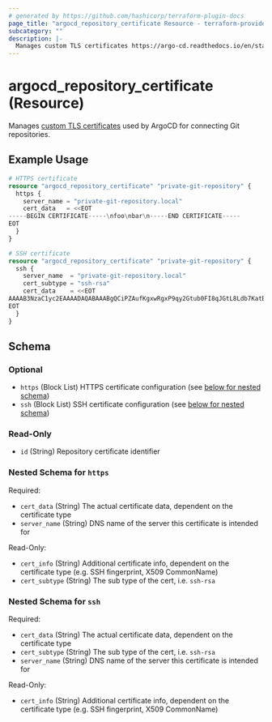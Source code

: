 ```yaml
---
# generated by https://github.com/hashicorp/terraform-plugin-docs
page_title: "argocd_repository_certificate Resource - terraform-provider-argocd"
subcategory: ""
description: |-
  Manages custom TLS certificates https://argo-cd.readthedocs.io/en/stable/user-guide/private-repositories/#self-signed-untrusted-tls-certificates used by ArgoCD for connecting Git repositories.
---
```


# argocd_repository_certificate (Resource)

Manages [custom TLS certificates](https://argo-cd.readthedocs.io/en/stable/user-guide/private-repositories/#self-signed-untrusted-tls-certificates) used by ArgoCD for connecting Git repositories.

## Example Usage

```terraform
# HTTPS certificate
resource "argocd_repository_certificate" "private-git-repository" {
  https {
    server_name = "private-git-repository.local"
    cert_data   = <<EOT
-----BEGIN CERTIFICATE-----\nfoo\nbar\n-----END CERTIFICATE-----
EOT
  }
}

# SSH certificate
resource "argocd_repository_certificate" "private-git-repository" {
  ssh {
    server_name  = "private-git-repository.local"
    cert_subtype = "ssh-rsa"
    cert_data    = <<EOT
AAAAB3NzaC1yc2EAAAADAQABAAABgQCiPZAufKgxwRgxP9qy2Gtub0FI8qJGtL8Ldb7KatBeRUQQPn8QK7ZYjzYDvP1GOutFMaQT0rKIqaGImIBsztNCno...
EOT
  }
}
```

<!-- schema generated by tfplugindocs -->
## Schema

### Optional

- `https` (Block List) HTTPS certificate configuration (see [below for nested schema](#nestedblock--https))
- `ssh` (Block List) SSH certificate configuration (see [below for nested schema](#nestedblock--ssh))

### Read-Only

- `id` (String) Repository certificate identifier

<a id="nestedblock--https"></a>
### Nested Schema for `https`

Required:

- `cert_data` (String) The actual certificate data, dependent on the certificate type
- `server_name` (String) DNS name of the server this certificate is intended for

Read-Only:

- `cert_info` (String) Additional certificate info, dependent on the certificate type (e.g. SSH fingerprint, X509 CommonName)
- `cert_subtype` (String) The sub type of the cert, i.e. `ssh-rsa`


<a id="nestedblock--ssh"></a>
### Nested Schema for `ssh`

Required:

- `cert_data` (String) The actual certificate data, dependent on the certificate type
- `cert_subtype` (String) The sub type of the cert, i.e. `ssh-rsa`
- `server_name` (String) DNS name of the server this certificate is intended for

Read-Only:

- `cert_info` (String) Additional certificate info, dependent on the certificate type (e.g. SSH fingerprint, X509 CommonName)
